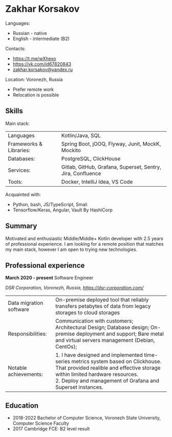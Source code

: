 # Zakhar Korsakov
Languages:
+ Russian - native
+ English - intermediate (B2)

Contacts:
+ <https://t.me/wXhexo>
+ <https://vk.com/id67820843>
+ <a href="mailto:zakhar.korsakov@yandex.ru">zakhar.korsakov@yandex.ru</a>

Location: Voronezh, Russia
+ Prefer remote work
+ Relocation is possible

## Skills

Main stack:

|   |   |
|---|---|
|Languages| Kotlin/Java, SQL|
|Frameworks & Libraries:| Spring Boot, jOOQ, Flyway, Junit,  MockK, Mockito|
|Databases:| PostgreSQL, ClickHouse|
|Services:| Gitlab, GitHub, Grafana, Superset, Sentry, Jira, Confluence|
|Tools:| Docker, IntelliJ Idea, VS Code |

Acquainted with:

+ Python, bash, JS/TypeScript, Smali
+ Tensorflow/Keras, Angular, Vault By HashiCorp

## Summary

Motivated and enthusiastic Middle/Middle+ Kotlin developer with 2.5 years of professional experience.
I am looking for a remote position that matches my main stack, however I am open to trying new technologies.

## Professional experience

**March 2020 - present** Software Engineer

_DSR Corporation, Voronezh, Russia, https://dsr-corporation.com/_

|   |   |
|---|---|
|Data migration software|On-premise deployed tool that reliably transfers petabytes of data from legacy storages to cloud storages|
 Responsibilities:| Communication with customers; Architectural Design; Database design; On-premise deployment and support; Bare metal and virtual servers management (Debian, CentOs); |
|Notable achievements:| 1. I have designed and implemented time-series metrics system based on Clickhouse. That provided realible and effective storage within limited hardware resources.<br> 2. Deploy and management of Grafana and Superset instances. <br> |

## Education

+ 2018-2022 Bachelor of Computer Science, Voronezh State University, Computer Science Faculty
+ 2017 Cambridge FCE: B2 level result
